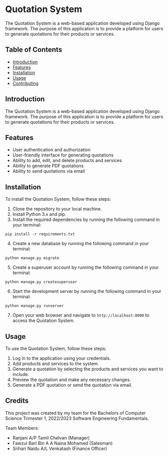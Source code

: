 # Quotation System

The Quotation System is a web-based application developed using Django framework. The purpose of this application is to provide a platform for users to generate quotations for their products or services. 

## Table of Contents

- [Introduction](#introduction)
- [Features](#features)
- [Installation](#installation)
- [Usage](#usage)
- [Contributing](#contributing)

## Introduction

The Quotation System is a web-based application developed using Django framework. The purpose of this application is to provide a platform for users to generate quotations for their products or services. 

## Features

- User authentication and authorization
- User-friendly interface for generating quotations
- Ability to add, edit, and delete products and services
- Ability to generate PDF quotations
- Ability to send quotations via email

## Installation

To install the Quotation System, follow these steps:

1. Clone the repository to your local machine.
2. Install Python 3.x and pip.
3. Install the required dependencies by running the following command in your terminal:

```
pip install -r requirements.txt
```

4. Create a new database by running the following command in your terminal:

```
python manage.py migrate
```

5. Create a superuser account by running the following command in your terminal:

```
python manage.py createsuperuser
```

6. Start the development server by running the following command in your terminal:

```
python manage.py runserver
```

7. Open your web browser and navigate to `http://localhost:8000` to access the Quotation System.

## Usage

To use the Quotation System, follow these steps:

1. Log in to the application using your credentials.
2. Add products and services to the system.
3. Generate a quotation by selecting the products and services you want to include.
4. Preview the quotation and make any necessary changes.
5. Generate a PDF quotation or send the quotation via email.

## Credits

This project was created by my team for the Bachelors of Computer Science Trimester 1, 2022/2023 Software Engineering Fundamentals.

Team Members:
- Ranjani A/P Tamil Chelvan (Manager)
- Fawzul Bari Bin A A Naina Mohamed (Salesman)
- Srihari Naidu A/L Venkatash (Finance Officer)
